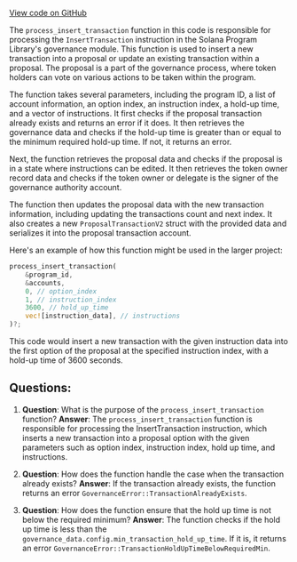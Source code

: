 [View code on GitHub](https://github.com/solana-labs/solana-program-library/governance/program/src/processor/process_insert_transaction.rs)

The `process_insert_transaction` function in this code is responsible for processing the `InsertTransaction` instruction in the Solana Program Library's governance module. This function is used to insert a new transaction into a proposal or update an existing transaction within a proposal. The proposal is a part of the governance process, where token holders can vote on various actions to be taken within the program.

The function takes several parameters, including the program ID, a list of account information, an option index, an instruction index, a hold-up time, and a vector of instructions. It first checks if the proposal transaction already exists and returns an error if it does. It then retrieves the governance data and checks if the hold-up time is greater than or equal to the minimum required hold-up time. If not, it returns an error.

Next, the function retrieves the proposal data and checks if the proposal is in a state where instructions can be edited. It then retrieves the token owner record data and checks if the token owner or delegate is the signer of the governance authority account.

The function then updates the proposal data with the new transaction information, including updating the transactions count and next index. It also creates a new `ProposalTransactionV2` struct with the provided data and serializes it into the proposal transaction account.

Here's an example of how this function might be used in the larger project:

```rust
process_insert_transaction(
    &program_id,
    &accounts,
    0, // option_index
    1, // instruction_index
    3600, // hold_up_time
    vec![instruction_data], // instructions
)?;
```

This code would insert a new transaction with the given instruction data into the first option of the proposal at the specified instruction index, with a hold-up time of 3600 seconds.
## Questions: 
 1. **Question**: What is the purpose of the `process_insert_transaction` function?
   **Answer**: The `process_insert_transaction` function is responsible for processing the InsertTransaction instruction, which inserts a new transaction into a proposal option with the given parameters such as option index, instruction index, hold up time, and instructions.

2. **Question**: How does the function handle the case when the transaction already exists?
   **Answer**: If the transaction already exists, the function returns an error `GovernanceError::TransactionAlreadyExists`.

3. **Question**: How does the function ensure that the hold up time is not below the required minimum?
   **Answer**: The function checks if the hold up time is less than the `governance_data.config.min_transaction_hold_up_time`. If it is, it returns an error `GovernanceError::TransactionHoldUpTimeBelowRequiredMin`.